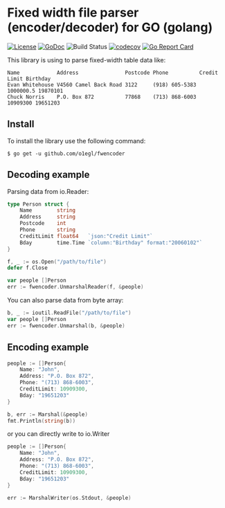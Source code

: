 # Fixed width file parser (encoder/decoder) for GO (golang)
[![License](http://img.shields.io/:license-mit-blue.svg)](LICENSE)
[![GoDoc](https://godoc.org/github.com/o1egl/fwencoder?status.svg)](https://godoc.org/github.com/o1egl/fwencoder)
![Build Status](https://github.com/o1egl/fwencoder/actions/workflows/build.yml/badge.svg?branch=master)
[![codecov](https://codecov.io/gh/o1egl/fwencoder/branch/master/graph/badge.svg?token=BPBYoYAeZ0)](https://codecov.io/gh/o1egl/fwencoder)
[![Go Report Card](https://goreportcard.com/badge/github.com/o1egl/fwencoder)](https://goreportcard.com/report/github.com/o1egl/fwencoder)

This library is using to parse fixed-width table data like:

```
Name            Address               Postcode Phone          Credit Limit Birthday
Evan Whitehouse V4560 Camel Back Road 3122     (918) 605-5383    1000000.5 19870101
Chuck Norris    P.O. Box 872          77868    (713) 868-6003     10909300 19651203
```

## Install

To install the library use the following command:

```
$ go get -u github.com/o1egl/fwencoder
```

## Decoding example

Parsing data from io.Reader:

```go
type Person struct {
	Name        string
	Address     string
	Postcode    int
	Phone       string
	CreditLimit float64   `json:"Credit Limit"`
	Bday        time.Time `column:"Birthday" format:"20060102"`
}

f, _ := os.Open("/path/to/file")
defer f.Close

var people []Person
err := fwencoder.UnmarshalReader(f, &people)
```

You can also parse data from byte array:

```go
b, _ := ioutil.ReadFile("/path/to/file")
var people []Person
err := fwencoder.Unmarshal(b, &people)
```


## Encoding example

```go
people := []Person{
	Name: "John",
	Address: "P.O. Box 872",
	Phone: "(713) 868-6003", 
	CreditLimit: 10909300,
	Bday: "19651203"
}

b, err := Marshal(&people)
fmt.Println(string(b))
```

or you can directly write to io.Writer

```go
people := []Person{
	Name: "John",
	Address: "P.O. Box 872",
	Phone: "(713) 868-6003", 
	CreditLimit: 10909300,
	Bday: "19651203"
}

err := MarshalWriter(os.Stdout, &people)
```
